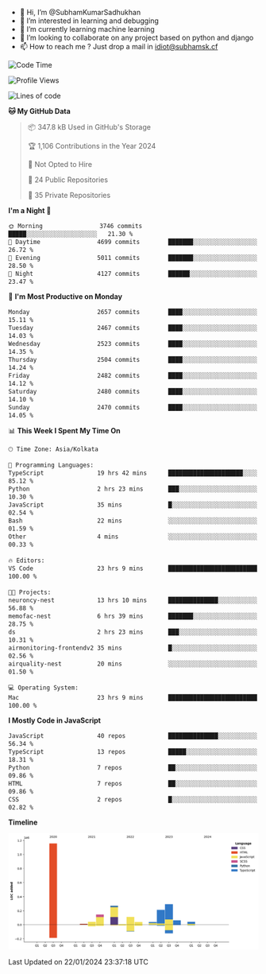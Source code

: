 - 👋 Hi, I’m @SubhamKumarSadhukhan
- 👀 I’m interested in learning and debugging
- 🌱 I’m currently learning machine learning
- 💞️ I’m looking to collaborate on any project based on python and django
- 📫 How to reach me ?
      Just drop a mail in idiot@subhamsk.cf

<!---
SubhamKumarSadhukhan/SubhamKumarSadhukhan is a ✨ special ✨ repository because its `README.md` (this file) appears on your GitHub profile.
You can click the Preview link to take a look at your changes.
--->


<!--START_SECTION:waka-->
![Code Time](http://img.shields.io/badge/Code%20Time-1%2C909%20hrs%2054%20mins-blue)

![Profile Views](http://img.shields.io/badge/Profile%20Views-0-blue)

![Lines of code](https://img.shields.io/badge/From%20Hello%20World%20I%27ve%20Written-2.4%20million%20lines%20of%20code-blue)

**🐱 My GitHub Data** 

> 📦 347.8 kB Used in GitHub's Storage 
 > 
> 🏆 1,106 Contributions in the Year 2024
 > 
> 🚫 Not Opted to Hire
 > 
> 📜 24 Public Repositories 
 > 
> 🔑 35 Private Repositories 
 > 
**I'm a Night 🦉** 

```text
🌞 Morning                3746 commits        █████░░░░░░░░░░░░░░░░░░░░   21.30 % 
🌆 Daytime                4699 commits        ███████░░░░░░░░░░░░░░░░░░   26.72 % 
🌃 Evening                5011 commits        ███████░░░░░░░░░░░░░░░░░░   28.50 % 
🌙 Night                  4127 commits        ██████░░░░░░░░░░░░░░░░░░░   23.47 % 
```
📅 **I'm Most Productive on Monday** 

```text
Monday                   2657 commits        ████░░░░░░░░░░░░░░░░░░░░░   15.11 % 
Tuesday                  2467 commits        ████░░░░░░░░░░░░░░░░░░░░░   14.03 % 
Wednesday                2523 commits        ████░░░░░░░░░░░░░░░░░░░░░   14.35 % 
Thursday                 2504 commits        ████░░░░░░░░░░░░░░░░░░░░░   14.24 % 
Friday                   2482 commits        ████░░░░░░░░░░░░░░░░░░░░░   14.12 % 
Saturday                 2480 commits        ████░░░░░░░░░░░░░░░░░░░░░   14.10 % 
Sunday                   2470 commits        ████░░░░░░░░░░░░░░░░░░░░░   14.05 % 
```


📊 **This Week I Spent My Time On** 

```text
🕑︎ Time Zone: Asia/Kolkata

💬 Programming Languages: 
TypeScript               19 hrs 42 mins      █████████████████████░░░░   85.12 % 
Python                   2 hrs 23 mins       ███░░░░░░░░░░░░░░░░░░░░░░   10.30 % 
JavaScript               35 mins             █░░░░░░░░░░░░░░░░░░░░░░░░   02.54 % 
Bash                     22 mins             ░░░░░░░░░░░░░░░░░░░░░░░░░   01.59 % 
Other                    4 mins              ░░░░░░░░░░░░░░░░░░░░░░░░░   00.33 % 

🔥 Editors: 
VS Code                  23 hrs 9 mins       █████████████████████████   100.00 % 

🐱‍💻 Projects: 
neuroncy-nest            13 hrs 10 mins      ██████████████░░░░░░░░░░░   56.88 % 
memofac-nest             6 hrs 39 mins       ███████░░░░░░░░░░░░░░░░░░   28.75 % 
ds                       2 hrs 23 mins       ███░░░░░░░░░░░░░░░░░░░░░░   10.31 % 
airmonitoring-frontendv2 35 mins             █░░░░░░░░░░░░░░░░░░░░░░░░   02.56 % 
airquality-nest          20 mins             ░░░░░░░░░░░░░░░░░░░░░░░░░   01.50 % 

💻 Operating System: 
Mac                      23 hrs 9 mins       █████████████████████████   100.00 % 
```

**I Mostly Code in JavaScript** 

```text
JavaScript               40 repos            ██████████████░░░░░░░░░░░   56.34 % 
TypeScript               13 repos            █████░░░░░░░░░░░░░░░░░░░░   18.31 % 
Python                   7 repos             ██░░░░░░░░░░░░░░░░░░░░░░░   09.86 % 
HTML                     7 repos             ██░░░░░░░░░░░░░░░░░░░░░░░   09.86 % 
CSS                      2 repos             █░░░░░░░░░░░░░░░░░░░░░░░░   02.82 % 
```



**Timeline**

![Lines of Code chart](https://raw.githubusercontent.com/SubhamKumarSadhukhan/SubhamKumarSadhukhan/main/assets/bar_graph.png)


 Last Updated on 22/01/2024 23:37:18 UTC
<!--END_SECTION:waka-->
